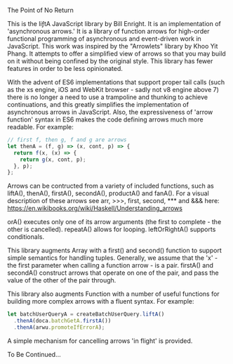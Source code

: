 The Point of No Return

This is the liƒtA JavaScript library by Bill Enright. It is an implementation of
'asynchronous arrows.' It is a library of function arrows for
high-order functional programming of asynchronous and event-driven work
in JavaScript. This work was inspired by the "Arrowlets" library by
Khoo Yit Phang. It attempts to offer a simplified view of arrows so that
you may build on it without being confined by the original style. This
library has fewer features in order to be less opinionated.

With the advent of ES6 implementations that support proper tail calls
(such as the xs engine, iOS and WebKit browser - sadly not v8 engine above 7)
there is no longer a need to use a
trampoline and thunking to achieve continuations, and this greatly
simplifies the implementation of asynchronous arrows in
JavaScript. Also, the expressiveness of 'arrow function' syntax in ES6
makes the code defining arrows much more readable. For example:

```javascript
// first f, then g, f and g are arrows
let thenA = (f, g) => (x, cont, p) => {
  return f(x, (x) => {
    return g(x, cont, p);
  }, p);
};
```
Arrows can be contructed from a variety of included functions, such as
liftA(), thenA(), firstA(), secondA(), productA()
and fanA(). For a visual description of these arrows see arr, >>>,
first, second, *** and &&& here:
https://en.wikibooks.org/wiki/Haskell/Understanding_arrows

orA() executes only one of its arrow arguments (the first to complete - the
other is cancelled). repeatA() allows for looping. leftOrRightA() supports conditionals.

This library augments Array with a first() and second() function to
support simple semantics for handling tuples. Generally, we assume that
the 'x' - the first parameter when calling a function arrow - is a pair.
firstA() and secondA() construct arrows that operate on one of
the pair, and pass the value of the other of the pair through.

This library also augments Function with a number of useful functions
for building more complex arrows with a fluent syntax. For example:

```javascript
let batchUserQueryA = createBatchUserQuery.liftA()
  .thenA(doca.batchGetA.firstA())
  .thenA(arwu.promoteIfErrorA);
```
A simple mechanism for cancelling arrows 'in flight' is provided.

To Be Continued...
